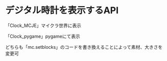 # デジタル時計を表示するAPI
「Clock_MCJE」マイクラ世界に表示

「Clock_pygame」pygameにて表示

どちらも「mc.setblocks」のコードを書き換えることによって素材、大きさを変更可
